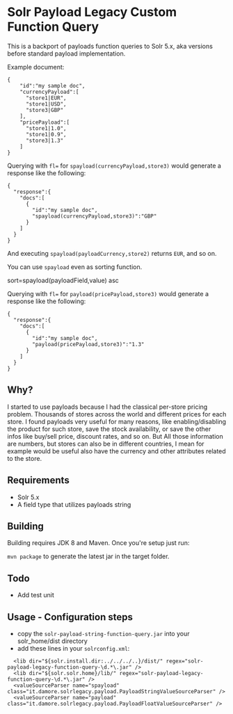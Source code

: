 # Solr Payload Legacy Custom Function Query

This is a backport of payloads function queries to Solr 5.x, aka versions before standard payload implementation.

Example document:

```
{
    "id":"my sample doc",
    "currencyPayload":[
      "store1|EUR",
      "store1|USD",
      "store3|GBP"
    ],
    "pricePayload":[
      "store1|1.0",
      "store1|0.9",
      "store3|1.3"
    ]
}
```

Querying with `fl=` for `spayload(currencyPayload,store3)` would generate a response like the following:

```
{
  "response":{
    "docs":[
      {
        "id":"my sample doc",
        "spayload(currencyPayload,store3)":"GBP"
      }
    ]
  }
}     
```
And executing `spayload(payloadCurrency,store2)` returns `EUR`, and so on.

You can use `spayload` even as sorting function.

   sort=spayload(payloadField,value) asc

Querying with `fl=` for `payload(pricePayload,store3)` would generate a response like the following:

```
{
  "response":{
    "docs":[
      {
        "id":"my sample doc",
        "payload(pricePayload,store3)":"1.3"
      }
    ]
  }
}     
```

## Why?

I started to use payloads because I had the classical per-store pricing problem.
Thousands of stores across the world and different prices for each store.
I found payloads very useful for many reasons, like enabling/disabling the product for such store, save the stock availability, or save the other infos like buy/sell price, discount rates, and so on. 
But All those information are numbers, but stores can also be in different countries, I mean for example would be useful also have the currency and other attributes related to the store.

## Requirements
- Solr 5.x
- A field type that utilizes payloads string

## Building
Building requires JDK 8 and Maven.  Once you're setup just run:

`mvn package` to generate the latest jar in the target folder.

## Todo
- Add test unit

## Usage - Configuration steps

- copy the `solr-payload-string-function-query.jar` into your solr_home/dist directory 
- add these lines in your `solrconfig.xml`:

```
  <lib dir="${solr.install.dir:../../../..}/dist/" regex="solr-payload-legacy-function-query-\d.*\.jar" />
  <lib dir="${solr.solr.home}/lib/" regex="solr-payload-legacy-function-query-\d.*\.jar" />
  <valueSourceParser name="spayload" class="it.damore.solrlegacy.payload.PayloadStringValueSourceParser" />
  <valueSourceParser name="payload" class="it.damore.solrlegacy.payload.PayloadFloatValueSourceParser" />
```